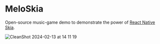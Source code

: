 # MeloSkia

Open-source music-game demo to demonstrate the power of [React Native Skia](https://github.com/shopify/react-native-skia).

![CleanShot 2024-02-13 at 14 11 19](https://github.com/kimchouard/meloskia/assets/2856923/830e0f2c-804f-43b5-8427-564ec5172c0d)
